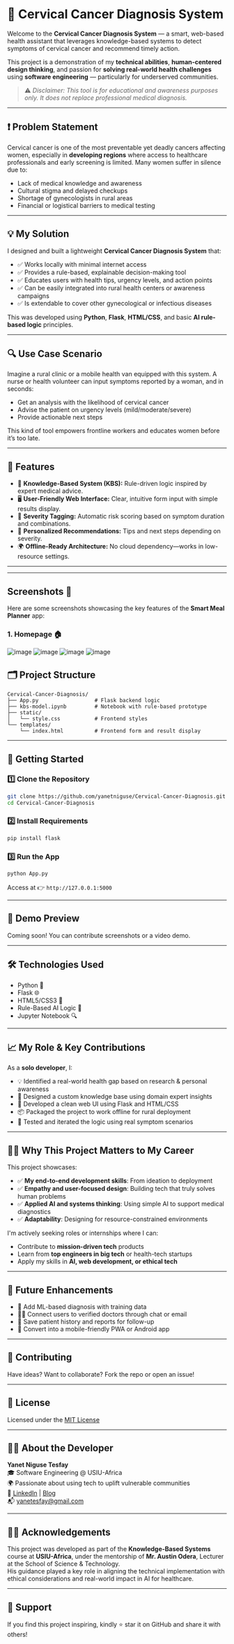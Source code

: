 # 🧬 Cervical Cancer Diagnosis System

Welcome to the **Cervical Cancer Diagnosis System** — a smart, web-based health assistant that leverages knowledge-based systems to detect symptoms of cervical cancer and recommend timely action.

This project is a demonstration of my **technical abilities**, **human-centered design thinking**, and passion for **solving real-world health challenges** using **software engineering** — particularly for underserved communities.

> ⚠️ *Disclaimer: This tool is for educational and awareness purposes only. It does not replace professional medical diagnosis.*

---

## ❗ Problem Statement

Cervical cancer is one of the most preventable yet deadly cancers affecting women, especially in **developing regions** where access to healthcare professionals and early screening is limited. Many women suffer in silence due to:
- Lack of medical knowledge and awareness  
- Cultural stigma and delayed checkups  
- Shortage of gynecologists in rural areas  
- Financial or logistical barriers to medical testing

---

## 💡 My Solution

I designed and built a lightweight **Cervical Cancer Diagnosis System** that:
- ✅ Works locally with minimal internet access  
- ✅ Provides a rule-based, explainable decision-making tool  
- ✅ Educates users with health tips, urgency levels, and action points  
- ✅ Can be easily integrated into rural health centers or awareness campaigns  
- ✅ Is extendable to cover other gynecological or infectious diseases

This was developed using **Python**, **Flask**, **HTML/CSS**, and basic **AI rule-based logic** principles.

---

## 🔍 Use Case Scenario

Imagine a rural clinic or a mobile health van equipped with this system. A nurse or health volunteer can input symptoms reported by a woman, and in seconds:
- Get an analysis with the likelihood of cervical cancer
- Advise the patient on urgency levels (mild/moderate/severe)
- Provide actionable next steps

This kind of tool empowers frontline workers and educates women before it’s too late.

---

## 🌟 Features

- 🧠 **Knowledge-Based System (KBS):** Rule-driven logic inspired by expert medical advice.
- 🖥️ **User-Friendly Web Interface:** Clear, intuitive form input with simple results display.
- 🎯 **Severity Tagging:** Automatic risk scoring based on symptom duration and combinations.
- 🧾 **Personalized Recommendations:** Tips and next steps depending on severity.
- 🌍 **Offline-Ready Architecture:** No cloud dependency—works in low-resource settings.

---
---
## Screenshots 📸

Here are some screenshots showcasing the key features of the **Smart Meal Planner** app:

### 1. **Homepage** 🏠
![image](https://github.com/user-attachments/assets/b1647302-ecf8-4104-8c60-d685a6da8448)
![image](https://github.com/user-attachments/assets/93472736-105b-448c-a0e0-da28c99d9f76)
![image](https://github.com/user-attachments/assets/cc975109-03a4-4fc3-acec-9df185b1e8fb)
![image](https://github.com/user-attachments/assets/33d469ca-c882-4824-b55a-e9e66b38d20e)

## 🗂️ Project Structure

```
Cervical-Cancer-Diagnosis/
├── App.py                  # Flask backend logic
├── kbs-model.ipynb         # Notebook with rule-based prototype
├── static/
│   └── style.css           # Frontend styles
└── templates/
    └── index.html          # Frontend form and result display
```

---

## 🚀 Getting Started

### 1️⃣ Clone the Repository

```bash
git clone https://github.com/yanetniguse/Cervical-Cancer-Diagnosis.git
cd Cervical-Cancer-Diagnosis
```

### 2️⃣ Install Requirements

```bash
pip install flask
```

### 3️⃣ Run the App

```bash
python App.py
```

Access at 👉 `http://127.0.0.1:5000`

---

## 📸 Demo Preview

Coming soon! You can contribute screenshots or a video demo.

---

## 🛠️ Technologies Used

- Python 🐍  
- Flask 🌐  
- HTML5/CSS3 🧾  
- Rule-Based AI Logic 🧠  
- Jupyter Notebook 🔍  

---

## 📈 My Role & Key Contributions

As a **solo developer**, I:
- 💡 Identified a real-world health gap based on research & personal awareness  
- 🧠 Designed a custom knowledge base using domain expert insights  
- 🔨 Developed a clean web UI using Flask and HTML/CSS  
- 📦 Packaged the project to work offline for rural deployment  
- 🧪 Tested and iterated the logic using real symptom scenarios  

---

## 🧑‍💼 Why This Project Matters to My Career

This project showcases:
- ✅ **My end-to-end development skills**: From ideation to deployment  
- ✅ **Empathy and user-focused design**: Building tech that truly solves human problems  
- ✅ **Applied AI and systems thinking**: Using simple AI to support medical diagnostics  
- ✅ **Adaptability**: Designing for resource-constrained environments  

I'm actively seeking roles or internships where I can:
- Contribute to **mission-driven tech** products  
- Learn from **top engineers in big tech** or health-tech startups  
- Apply my skills in **AI, web development, or ethical tech**

---

## 🔮 Future Enhancements

- 🧠 Add ML-based diagnosis with training data
- 🧑‍⚕️ Connect users to verified doctors through chat or email
- 📁 Save patient history and reports for follow-up
- 📱 Convert into a mobile-friendly PWA or Android app

---

## 🤝 Contributing

Have ideas? Want to collaborate? Fork the repo or open an issue!

---

## 📜 License

Licensed under the [MIT License](LICENSE)

---

## 👩‍💻 About the Developer

**Yanet Niguse Tesfay**  
🎓 Software Engineering @ USIU-Africa  
🌍 Passionate about using tech to uplift vulnerable communities  
🔗 [LinkedIn](https://www.linkedin.com/in/yanetniguse7/) | [Blog](https://yanetnigusetesfay.blogspot.com/)  
📬 yanetesfay@gmail.com

---

## 👩‍🏫 Acknowledgements

This project was developed as part of the **Knowledge-Based Systems** course at **USIU-Africa**, under the mentorship of **Mr. Austin Odera**, Lecturer at the School of Science & Technology.  
His guidance played a key role in aligning the technical implementation with ethical considerations and real-world impact in AI for healthcare.

---

## 🌟 Support

If you find this project inspiring, kindly ⭐ star it on GitHub and share it with others!
